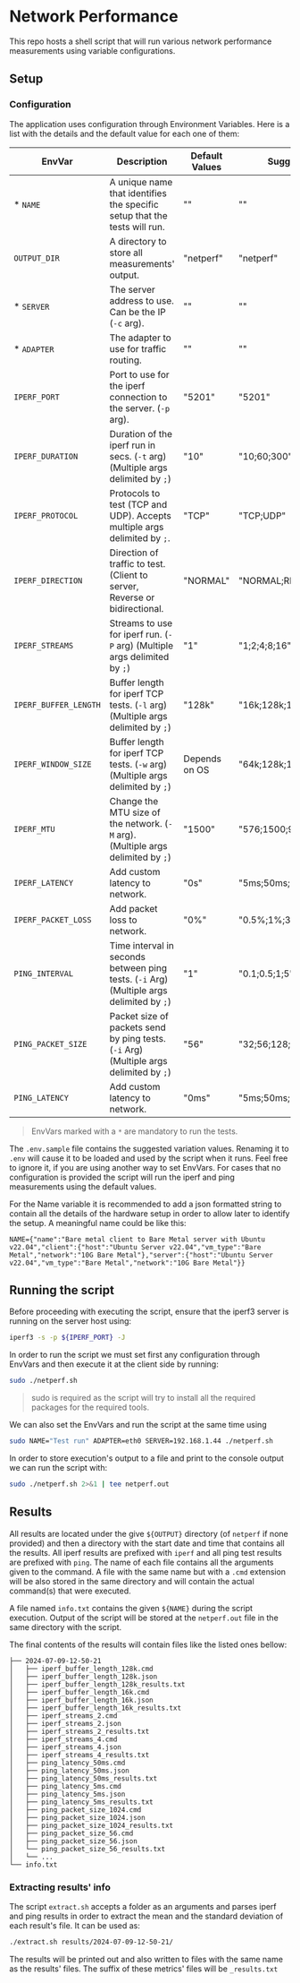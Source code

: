 # Network Performance

This repo hosts a shell script that will run various network performance measurements using variable configurations.

## Setup

### Configuration

The application uses configuration through Environment Variables. Here is a list with the details and the default
value for each one of them:


| EnvVar                | Description                                                                              | Default Values | Suggested Variation Values          |
|-----------------------|------------------------------------------------------------------------------------------|----------------|-------------------------------------|
| * `NAME`              | A unique name that identifies the specific setup that the tests will run.                | ""             | ""                                  |
| `OUTPUT_DIR`          | A directory to store all measurements' output.                                           | "netperf"      | "netperf"                           |
| * `SERVER`            | The server address to use. Can be the IP (`-c` arg).                                     | ""             | ""                                  |
| * `ADAPTER`           | The adapter to use for traffic routing.                                                  | ""             | ""                                  |
| `IPERF_PORT`          | Port to use for the iperf connection to the server. (`-p` arg).                          | "5201"         | "5201"                              |
| `IPERF_DURATION`      | Duration of the iperf run in secs. (`-t` arg) (Multiple args delimited by `;`)           | "10"           | "10;60;300"                         |
| `IPERF_PROTOCOL`      | Protocols to test (TCP and UDP). Accepts multiple args delimited by `;`.                 | "TCP"          | "TCP;UDP"                           |
| `IPERF_DIRECTION`     | Direction of traffic to test. (Client to server, Reverse or bidirectional.               | "NORMAL"       | "NORMAL;REVERSE;BIDIRECTIONAL"      |
| `IPERF_STREAMS`       | Streams to use for iperf run. (`-P` arg) (Multiple args delimited by `;`)                | "1"            | "1;2;4;8;16"                        |
| `IPERF_BUFFER_LENGTH` | Buffer length for iperf TCP tests. (`-l` arg) (Multiple args delimited by `;`)           | "128k"         | "16k;128k;1M"                       |
| `IPERF_WINDOW_SIZE`   | Buffer length for iperf TCP tests. (`-w` arg) (Multiple args delimited by `;`)           | Depends on OS  | "64k;128k;1M"                       |
| `IPERF_MTU`           | Change the MTU size of the network. (`-M` arg). (Multiple args delimited by `;`)         | "1500"         | "576;1500;9000;1472;2000;3000;4000" |
| `IPERF_LATENCY`       | Add custom latency to network.                                                           | "0s"           | "5ms;50ms;100ms"                    |
| `IPERF_PACKET_LOSS`   | Add packet loss to network.                                                              | "0%"           | "0.5%;1%;3%"                        |
| `PING_INTERVAL`       | Time interval in seconds between ping tests. (`-i` Arg) (Multiple args delimited by `;`) | "1"            | "0.1;0.5;1;5"                       |
| `PING_PACKET_SIZE`    | Packet size of packets send by ping tests. (`-i` Arg) (Multiple args delimited by `;`)   | "56"           | "32;56;128;1024;4096"               |
| `PING_LATENCY`        | Add custom latency to network.                                                           | "0ms"          | "5ms;50ms;100ms"                    |

> EnvVars marked with a `*` are mandatory to run the tests.

The `.env.sample` file contains the suggested variation values. Renaming it to `.env` will cause it to be loaded and 
used by the script when it runs. Feel free to ignore it, if you are using another way to set EnvVars. For cases that no 
configuration is provided the script will run the iperf and ping measurements using the default values.

For the Name variable it is recommended to add a json formatted string to contain all the details of the hardware setup 
in order to allow later to identify the setup. A meaningful name could be like this:
```
NAME={"name":"Bare metal client to Bare Metal server with Ubuntu v22.04","client":{"host":"Ubuntu Server v22.04","vm_type":"Bare Metal","network":"10G Bare Metal"},"server":{"host":"Ubuntu Server v22.04","vm_type":"Bare Metal","network":"10G Bare Metal"}}
```

## Running the script

Before proceeding with executing the script, ensure that the iperf3 server is running on the server host using:
```bash
iperf3 -s -p ${IPERF_PORT} -J
```

In order to run the script we must set first any configuration through EnvVars and then execute it at the client side 
by running:
```bash
sudo ./netperf.sh
```

> sudo is required as the script will try to install all the required packages for the required tools.

We can also set the EnvVars and run the script at the same time using
```bash
sudo NAME="Test run" ADAPTER=eth0 SERVER=192.168.1.44 ./netperf.sh
```

In order to store execution's output to a file and print to the console output we can run the script with:
```bash
sudo ./netperf.sh 2>&1 | tee netperf.out
```

## Results

All results are located under the give `${OUTPUT}` directory (of `netperf` if none provided) and then a directory with 
the start date and time that contains all the results. All iperf results are prefixed with `iperf` and all ping test 
results are prefixed with `ping`. The name of each file contains all the arguments given to the command. A file with 
the same name but with a `.cmd` extension will be also stored in the same directory and will contain the actual 
command(s) that were executed. 

A file named `info.txt` contains the given `${NAME}` during the script execution. Output of the script will be stored 
at the `netperf.out` file in the same directory with the script.

The final contents of the results will contain files like the listed ones bellow:
```
├── 2024-07-09-12-50-21
│   ├── iperf_buffer_length_128k.cmd
│   ├── iperf_buffer_length_128k.json
│   ├── iperf_buffer_length_128k_results.txt
│   ├── iperf_buffer_length_16k.cmd
│   ├── iperf_buffer_length_16k.json
│   ├── iperf_buffer_length_16k_results.txt
│   ├── iperf_streams_2.cmd
│   ├── iperf_streams_2.json
│   ├── iperf_streams_2_results.txt
│   ├── iperf_streams_4.cmd
│   ├── iperf_streams_4.json
│   ├── iperf_streams_4_results.txt
│   ├── ping_latency_50ms.cmd
│   ├── ping_latency_50ms.json
│   ├── ping_latency_50ms_results.txt
│   ├── ping_latency_5ms.cmd
│   ├── ping_latency_5ms.json
│   ├── ping_latency_5ms_results.txt
│   ├── ping_packet_size_1024.cmd
│   ├── ping_packet_size_1024.json
│   ├── ping_packet_size_1024_results.txt
│   ├── ping_packet_size_56.cmd
│   ├── ping_packet_size_56.json
│   └── ping_packet_size_56_results.txt
│   └── ...
└── info.txt
```

### Extracting results' info

The script `extract.sh` accepts a folder as an arguments and parses iperf and ping results in order to extract the mean 
and the standard deviation of each result's file. It can be used as:
```bash
./extract.sh results/2024-07-09-12-50-21/
```

The results will be printed out and also written to files with the same name as the results' files.
The suffix of these metrics' files will be `_results.txt` 
